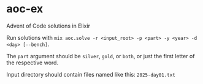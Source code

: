 # aoc-ex
Advent of Code solutions in Elixir

Run solutions with `mix aoc.solve -r <input_root> -p <part> -y <year> -d <day> [--bench]`.

The `part` argument should be `silver`, `gold`, or `both`, or just the first letter of the respective word.

Input directory should contain files named like this: `2025-day01.txt`
